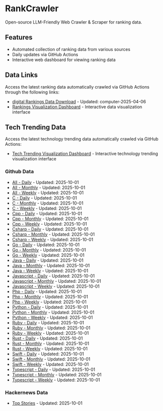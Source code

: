# RankCrawler

Open-source LLM-Friendly Web Crawler & Scraper for ranking data.

## Features

* Automated collection of ranking data from various sources
* Daily updates via GitHub Actions
* Interactive web dashboard for viewing ranking data


## Data Links

Access the latest ranking data automatically crawled via GitHub Actions through the following links:

* [digital Rankings Data Download](https://github.com/chenjy16/RankCrawler/blob/main/data/1688/digital_computer_2025-04-06.json) - Updated: computer-2025-04-06
* [Rankings Visualization Dashboard](https://chenjy16.github.io/RankCrawler/1688_rankings.html) - Interactive data visualization interface




## Tech Trending Data

Access the latest technology trending data automatically crawled via GitHub Actions:

* [Tech Trending Visualization Dashboard](https://chenjy16.github.io/RankCrawler/tech_trending.html) - Interactive technology trending visualization interface

### Github Data

* [All - Daily](https://github.com/chenjy16/RankCrawler/blob/main/data/github/github_all_daily_2025-10-01.json) - Updated: 2025-10-01
* [All - Monthly](https://github.com/chenjy16/RankCrawler/blob/main/data/github/github_all_monthly_2025-10-01.json) - Updated: 2025-10-01
* [All - Weekly](https://github.com/chenjy16/RankCrawler/blob/main/data/github/github_all_weekly_2025-10-01.json) - Updated: 2025-10-01
* [C - Daily](https://github.com/chenjy16/RankCrawler/blob/main/data/github/github_c_daily_2025-10-01.json) - Updated: 2025-10-01
* [C - Monthly](https://github.com/chenjy16/RankCrawler/blob/main/data/github/github_c_monthly_2025-10-01.json) - Updated: 2025-10-01
* [C - Weekly](https://github.com/chenjy16/RankCrawler/blob/main/data/github/github_c_weekly_2025-10-01.json) - Updated: 2025-10-01
* [Cpp - Daily](https://github.com/chenjy16/RankCrawler/blob/main/data/github/github_cpp_daily_2025-10-01.json) - Updated: 2025-10-01
* [Cpp - Monthly](https://github.com/chenjy16/RankCrawler/blob/main/data/github/github_cpp_monthly_2025-10-01.json) - Updated: 2025-10-01
* [Cpp - Weekly](https://github.com/chenjy16/RankCrawler/blob/main/data/github/github_cpp_weekly_2025-10-01.json) - Updated: 2025-10-01
* [Csharp - Daily](https://github.com/chenjy16/RankCrawler/blob/main/data/github/github_csharp_daily_2025-10-01.json) - Updated: 2025-10-01
* [Csharp - Monthly](https://github.com/chenjy16/RankCrawler/blob/main/data/github/github_csharp_monthly_2025-10-01.json) - Updated: 2025-10-01
* [Csharp - Weekly](https://github.com/chenjy16/RankCrawler/blob/main/data/github/github_csharp_weekly_2025-10-01.json) - Updated: 2025-10-01
* [Go - Daily](https://github.com/chenjy16/RankCrawler/blob/main/data/github/github_go_daily_2025-10-01.json) - Updated: 2025-10-01
* [Go - Monthly](https://github.com/chenjy16/RankCrawler/blob/main/data/github/github_go_monthly_2025-10-01.json) - Updated: 2025-10-01
* [Go - Weekly](https://github.com/chenjy16/RankCrawler/blob/main/data/github/github_go_weekly_2025-10-01.json) - Updated: 2025-10-01
* [Java - Daily](https://github.com/chenjy16/RankCrawler/blob/main/data/github/github_java_daily_2025-10-01.json) - Updated: 2025-10-01
* [Java - Monthly](https://github.com/chenjy16/RankCrawler/blob/main/data/github/github_java_monthly_2025-10-01.json) - Updated: 2025-10-01
* [Java - Weekly](https://github.com/chenjy16/RankCrawler/blob/main/data/github/github_java_weekly_2025-10-01.json) - Updated: 2025-10-01
* [Javascript - Daily](https://github.com/chenjy16/RankCrawler/blob/main/data/github/github_javascript_daily_2025-10-01.json) - Updated: 2025-10-01
* [Javascript - Monthly](https://github.com/chenjy16/RankCrawler/blob/main/data/github/github_javascript_monthly_2025-10-01.json) - Updated: 2025-10-01
* [Javascript - Weekly](https://github.com/chenjy16/RankCrawler/blob/main/data/github/github_javascript_weekly_2025-10-01.json) - Updated: 2025-10-01
* [Php - Daily](https://github.com/chenjy16/RankCrawler/blob/main/data/github/github_php_daily_2025-10-01.json) - Updated: 2025-10-01
* [Php - Monthly](https://github.com/chenjy16/RankCrawler/blob/main/data/github/github_php_monthly_2025-10-01.json) - Updated: 2025-10-01
* [Php - Weekly](https://github.com/chenjy16/RankCrawler/blob/main/data/github/github_php_weekly_2025-10-01.json) - Updated: 2025-10-01
* [Python - Daily](https://github.com/chenjy16/RankCrawler/blob/main/data/github/github_python_daily_2025-10-01.json) - Updated: 2025-10-01
* [Python - Monthly](https://github.com/chenjy16/RankCrawler/blob/main/data/github/github_python_monthly_2025-10-01.json) - Updated: 2025-10-01
* [Python - Weekly](https://github.com/chenjy16/RankCrawler/blob/main/data/github/github_python_weekly_2025-10-01.json) - Updated: 2025-10-01
* [Ruby - Daily](https://github.com/chenjy16/RankCrawler/blob/main/data/github/github_ruby_daily_2025-10-01.json) - Updated: 2025-10-01
* [Ruby - Monthly](https://github.com/chenjy16/RankCrawler/blob/main/data/github/github_ruby_monthly_2025-10-01.json) - Updated: 2025-10-01
* [Ruby - Weekly](https://github.com/chenjy16/RankCrawler/blob/main/data/github/github_ruby_weekly_2025-10-01.json) - Updated: 2025-10-01
* [Rust - Daily](https://github.com/chenjy16/RankCrawler/blob/main/data/github/github_rust_daily_2025-10-01.json) - Updated: 2025-10-01
* [Rust - Monthly](https://github.com/chenjy16/RankCrawler/blob/main/data/github/github_rust_monthly_2025-10-01.json) - Updated: 2025-10-01
* [Rust - Weekly](https://github.com/chenjy16/RankCrawler/blob/main/data/github/github_rust_weekly_2025-10-01.json) - Updated: 2025-10-01
* [Swift - Daily](https://github.com/chenjy16/RankCrawler/blob/main/data/github/github_swift_daily_2025-10-01.json) - Updated: 2025-10-01
* [Swift - Monthly](https://github.com/chenjy16/RankCrawler/blob/main/data/github/github_swift_monthly_2025-10-01.json) - Updated: 2025-10-01
* [Swift - Weekly](https://github.com/chenjy16/RankCrawler/blob/main/data/github/github_swift_weekly_2025-10-01.json) - Updated: 2025-10-01
* [Typescript - Daily](https://github.com/chenjy16/RankCrawler/blob/main/data/github/github_typescript_daily_2025-10-01.json) - Updated: 2025-10-01
* [Typescript - Monthly](https://github.com/chenjy16/RankCrawler/blob/main/data/github/github_typescript_monthly_2025-10-01.json) - Updated: 2025-10-01
* [Typescript - Weekly](https://github.com/chenjy16/RankCrawler/blob/main/data/github/github_typescript_weekly_2025-10-01.json) - Updated: 2025-10-01

### Hackernews Data

* [Top Stories](https://github.com/chenjy16/RankCrawler/blob/main/data/hackernews/hackernews_top_2025-10-01.json) - Updated: 2025-10-01


